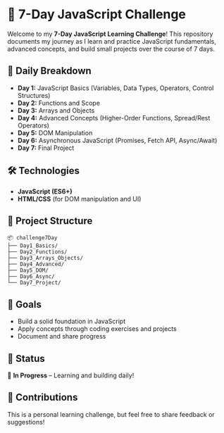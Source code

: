 # 🚀 7-Day JavaScript Challenge

Welcome to my **7-Day JavaScript Learning Challenge**! This repository documents my journey as I learn and practice JavaScript fundamentals, advanced concepts, and build small projects over the course of 7 days.

## 📅 Daily Breakdown
- **Day 1:** JavaScript Basics (Variables, Data Types, Operators, Control Structures)  
- **Day 2:** Functions and Scope  
- **Day 3:** Arrays and Objects  
- **Day 4:** Advanced Concepts (Higher-Order Functions, Spread/Rest Operators)  
- **Day 5:** DOM Manipulation  
- **Day 6:** Asynchronous JavaScript (Promises, Fetch API, Async/Await)  
- **Day 7:** Final Project  

## 🛠️ Technologies
- **JavaScript (ES6+)**  
- **HTML/CSS** (for DOM manipulation and UI)  

## 📂 Project Structure
```
📦 challenge7Day
├── Day1_Basics/
├── Day2_Functions/
├── Day3_Arrays_Objects/
├── Day4_Advanced/
├── Day5_DOM/
├── Day6_Async/
└── Day7_Project/
```

## 🌟 Goals
- Build a solid foundation in JavaScript  
- Apply concepts through coding exercises and projects  
- Document and share progress  

## 🚧 Status
🔨 **In Progress** – Learning and building daily!  

## 🤝 Contributions
This is a personal learning challenge, but feel free to share feedback or suggestions! 
